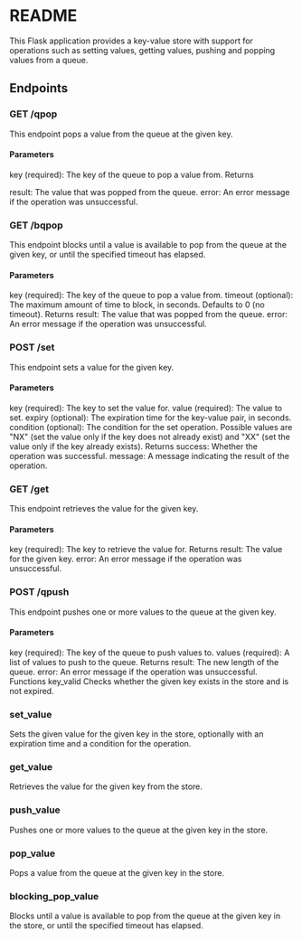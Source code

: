 # README

This Flask application provides a key-value store with support for operations such as setting values, getting values, pushing and popping values from a queue.

## Endpoints

### GET /qpop

This endpoint pops a value from the queue at the given key.

#### Parameters

key (required): The key of the queue to pop a value from.
Returns

result: The value that was popped from the queue.
error: An error message if the operation was unsuccessful.

### GET /bqpop

This endpoint blocks until a value is available to pop from the queue at the given key, or until the specified timeout has elapsed.

#### Parameters

key (required): The key of the queue to pop a value from.
timeout (optional): The maximum amount of time to block, in seconds. Defaults to 0 (no timeout).
Returns
result: The value that was popped from the queue.
error: An error message if the operation was unsuccessful.

### POST /set

This endpoint sets a value for the given key.

#### Parameters

key (required): The key to set the value for.
value (required): The value to set.
expiry (optional): The expiration time for the key-value pair, in seconds.  
condition (optional): The condition for the set operation. Possible values are "NX" (set the value only if the key does not already exist) and "XX" (set the value only if the key already exists).
Returns
success: Whether the operation was successful.
message: A message indicating the result of the operation.

### GET /get

This endpoint retrieves the value for the given key.

#### Parameters

key (required): The key to retrieve the value for.
Returns
result: The value for the given key.
error: An error message if the operation was unsuccessful.

### POST /qpush

This endpoint pushes one or more values to the queue at the given key.

#### Parameters

key (required): The key of the queue to push values to.
values (required): A list of values to push to the queue.
Returns
result: The new length of the queue.
error: An error message if the operation was unsuccessful.
Functions
key_valid
Checks whether the given key exists in the store and is not expired.

### set_value

Sets the given value for the given key in the store, optionally with an expiration time and a condition for the operation.

### get_value

Retrieves the value for the given key from the store.

### push_value

Pushes one or more values to the queue at the given key in the store.

### pop_value

Pops a value from the queue at the given key in the store.

### blocking_pop_value

Blocks until a value is available to pop from the queue at the given key in the store, or until the specified timeout has elapsed.
